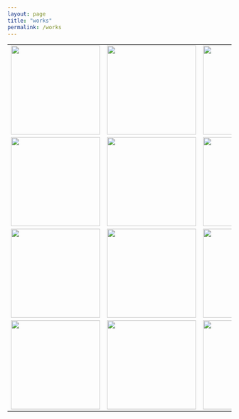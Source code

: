 ```yaml
---
layout: page
title: "works"
permalink: /works
---
```


<table style="border: 0;">
  <tr>
    <td style="background-color: transparent;"><a href="/shifting"><a/><img src="https://github.com/kbys88/kbys88.github.io/assets/142012962/1712d49f-1cce-47d9-b1bf-ab21e4d705d5" width="200px" height="200px"></td>
    <td style="background-color: transparent;"><img src="https://github.com/kbys88/kbys88.github.io/assets/142012962/cae87bea-f470-418c-97e2-17018d939009" width="200px" height="200px"></td>
    <td style="background-color: transparent;"><img src="https://github.com/kbys88/kbys88.github.io/assets/142012962/ddbb0642-a47f-4ad4-8b8d-244501c15aba" width="200px" height="200px"></td>
  </tr>
  <tr>
    <td style="background-color: transparent;"><img src="https://github.com/kbys88/kbys88.github.io/assets/142012962/d7162394-e63d-424e-950c-73a8cf10be2f" width="200px" height="200px"></td>
    <td style="background-color: transparent;"><img src="https://github.com/kbys88/kbys88.github.io/assets/142012962/1730e04f-c3ee-4ede-af57-9dc57977eaaf" width="200px" height="200px"></td>
    <td style="background-color: transparent;"><img src="https://github.com/kbys88/kbys88.github.io/assets/142012962/f8694c89-d4f3-4eac-a832-20d98e6f949f" width="200px" height="200px"></td>
  </tr>
  <tr>
    <td style="background-color: transparent;"><img src="https://github.com/kbys88/kbys88.github.io/assets/142012962/d311dd8b-abc5-45b6-9822-a9188b77865f" width="200px" height="200px"></td>
    <td style="background-color: transparent;"><img src="https://github.com/kbys88/kbys88.github.io/assets/142012962/fcaf3d1c-703b-4a93-8262-aed2481c09b1" width="200px" height="200px"></td>
    <td style="background-color: transparent;"><img src="https://github.com/kbys88/kbys88.github.io/assets/142012962/0f6f36ca-38f9-48d5-b43a-a47b5d89f1a8" width="200px" height="200px"></td>
  </tr>
  <tr>
    <td style="background-color: transparent;"><img src="https://github.com/kbys88/kbys88.github.io/assets/142012962/b50e01cb-ea6d-406a-8e21-df57fd2bdb38" width="200px" height="200px"></td>
    <td style="background-color: transparent;"><img src="https://github.com/kbys88/kbys88.github.io/assets/142012962/e4834db3-b2be-4e9c-b1f0-8458be217a95" width="200px" height="200px"></td>
    <td style="background-color: transparent;"><img src="https://github.com/kbys88/kbys88.github.io/assets/142012962/69330b52-8fc4-49ac-a93b-d28322acf67a" width="200px" height="200px"></td>
  </tr>
</table>
